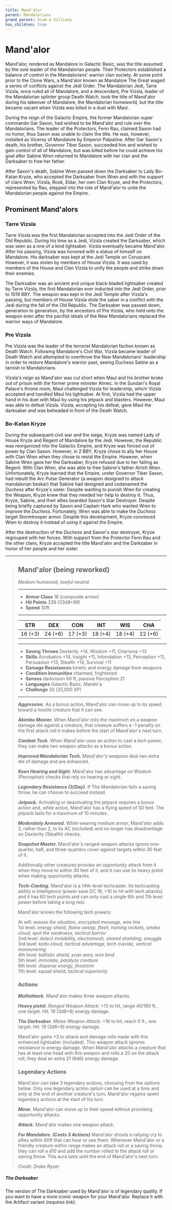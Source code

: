 ```yaml
---
title: Mand'alor
parent: Mandalorians
grand_parent: Scum & Villiany
has_children: true
---
```


# Mand'alor
Mand'alor, rendered as Mandalore in Galactic Basic, was the title assumed by the sole leader of the Mandalorian people. Their Protectors established a balance of control in the Mandalorians' warrior clan society. At some point prior to the Clone Wars, a Mand'alor known as Mandalore The Great waged a series of conflicts against the Jedi Order. The Mandalorian Jedi, Tarre Vizsla, once ruled all of Mandalore, and a descendant, Pre Vizsla, leader of the Mandalorian splinter group Death Watch, took the title of Mand'alor during his takeover of Mandalore, the Mandalorian homeworld, but the title became vacant when Vizsla was killed in a duel with Maul.

During the reign of the Galactic Empire, the former Mandalorian super commando Gar Saxon, had wished to be Mand'alor and rule over the Mandalorians. The leader of the Protectors, Fenn Rau, claimed Saxon had no honor, thus Saxon was unable to claim the title. He was, however, installed as Viceroy of Mandalore by Emperor Palpatine. After Gar Saxon's death, his brother, Governor Tiber Saxon, succeeded him and wished to gain control of all of Mandalore, but was killed before he could achieve his goal after Sabine Wren returned to Mandalore with her clan and the Darksaber to free her father.

After Saxon's death, Sabine Wren passed down the Darksaber to Lady Bo-Katan Kryze, who accepted the Darksaber from Wren and with the support of clans Wren, Vizsla, Rook, Eldar, her own Clan Kryze, and the Protectors, represented by Rau, stepped into the role of Mand'alor to unite the Mandalorian people against the Empire.

## Prominent Mand'alors

### Tarre Vizsla
Tarre Vizsla was the first Mandalorian accepted into the Jedi Order of the Old Republic. During his time as a Jedi, Vizsla created the Darksaber, which was seen as a one of a kind lightsaber. Vizsla eventually became Mand'alor. After his passing, Vizsla was honored with a statue of himself on Mandalore. His darksaber was kept at the Jedi Temple on Coruscant. However, it was stolen by members of House Vizsla. It was used by members of the House and Clan Vizsla to unify the people and strike down their enemies.

The Darksaber was an ancient and unique black-bladed lightsaber created by Tarre Vizsla, the first Mandalorian ever inducted into the Jedi Order, prior to 1019 BBY. The weapon was kept in the Jedi Temple after Vizsla's passing, but members of House Vizsla stole the saber in a conflict with the Jedi during the fall of the Old Republic. The Darksaber was passed down, generation to generation, by the ancestors of Pre Vizsla, who held onto the weapon even after the pacifist ideals of the New Mandalorians replaced the warrior ways of Mandalore.

### Pre Vizsla
Pre Vizsla was the leader of the terrorist Mandalorian faction known as Death Watch. Following Mandalore's Civil War, Vizsla became leader of Death Watch and attempted to overthrow the New Mandalorians' leadership in order to restore Mandalore's warrior past, seeing Duchess Satine as a tarnish to Mandalorians.

Vizsla's reign as Mand'alor was cut short when Maul and his brother broke out of prison with the former prime minister Almec. In the Sundari's Royal Palace's throne room, Maul challenged Vizsla for leadership, which Vizsla accepted and handled Maul his lightsaber. At first, Vizsla had the upper hand in his duel with Maul by using his jetpack and blasters. However, Maul was able to defeat Vizsla. Vizsla, accepting his defeat, gave Maul the darksaber and was beheaded in front of the Death Watch.

### Bo-Katan Kryze
During the subsequent civil war and the siege, Kryze was named Lady of House Kryze and Regent of Mandalore by the Jedi. However, the Republic was reorganized into the Galactic Empire, and Kryze was forced out of power by Clan Saxon. However, in 2 BBY, Kryze chose to ally her House with Clan Wren when they chose to resist the Empire. However, when Sabine Wren gave her the Darksaber, Kryze refused due to her failing as Regent. With Clan Wren, she was able to free Sabine's father Alrich Wren. Unfortunately, Kryze learned that the Empire, under Governor Tiber Saxon, had rebuilt the Arc Pulse Generator (a weapon designed to attack mandalorian beskar) that Sabine had designed and codenamed the *Duchess* after Kryze's sister. Despite wanting to punish Wren for creating the Weapon, Kryze knew that they needed her help to destroy it. Thus, Kryze, Sabine, and their allies boarded Saxon's Star Destroyer. Despite being briefly captured by Saxon and Captain Hark who wanted Wren to improve the *Duchess*. Fortunately, Wren was able to make the *Duchess* target Stormtrooper armor. Despite this development, Kryze convinced Wren to destroy it instead of using it against the Empire.

After the destruction of the *Duchess* and Saxon's star destroyer, Kryze regrouped with her forces. With support from the Protector Fenn Rau and the other clans, Kryze accepted the title Mand'alor and the Darksaber in honor of her people and her sister.

___
> ## Mand'alor (being reworked)
>*Medium humanoid, lawful neutral*
> ___
> - **Armor Class** 18 (composite armor)
> - **Hit Points** 239 (33d8+99)
> - **Speed** 30ft
>___
>|STR|DEX|CON|INT|WIS|CHA|
>|:---:|:---:|:---:|:---:|:---:|:---:|
>|16 (+3)|24 (+6)|17 (+3)|18 (+4)|18 (+4)|22 (+6)|
>___
> - **Saving Throws** Dexterity +14, Wisdom +11, Charisma +13
> - **Skills**  Acrobatics +14, Insight +11, Intimidation +13, Perception +11, Persuasion +13, Stealth +14, Survival +11
> - **Damage Resistances** kinetic and energy damage from weapons
> - **Condition Immunities** charmed, frightened
> - **Senses** darkvision 60 ft, passive Perception 21
> - **Languages** Galactic Basic, Mando'a
> - **Challenge** 20 (25,000 XP)
> ___  
> ***Aggressive.*** As a bonus action, Mand'alor can move up to its speed toward a hostile creature that it can see.
>
> ***Akimbo Master.***  When Mand'alor rolls the maximum on a weapon damage die against a creature, that creature suffers a -1 penalty on the first attack roll it makes before the start of Mand'alor's next turn.
>
> ***Combat Tech.*** When Mand'alor uses an action to cast a tech power, they can make two weapon attacks as a bonus action.
>
> ***Improved Mandalorian Tech.*** Mand'alor's weapons deal two extra die of damage and are enhanced.
>
> ***Keen Hearing and Sight.*** Mand'alor has advantage on Wisdom (Perception) checks that rely on hearing or sight.
>
> ***Legendary Resistance (3/Day).*** If The Mandalorian fails a saving throw, he can choose to succeed instead.
>
> ***Jetpack.*** Activating or deactivating the jetpack requires a bonus action and, while active, Mand'alor has a flying speed of 50 feet. The jetpack lasts for a maximum of 10 minutes.
>
> ***Moderately Armored.*** While wearing medium armor, Mand'alor adds 3, rather than 2, to its AC (included) and no longer has disadvantage on Dexterity (Stealth) checks.
>
> ***Snapshot Master.*** Mand'alor's ranged weapon attacks ignore one-quarter, half, and three-quarters cover against targets within 30 feet of it. 
>
> Additionally other creatures provoke an opportunity attack from it when they move to within 30 feet of it, and it can use its heavy pistol when making opportunity attacks.
>
> ***Tech-Casting.*** Mand'alor is a 14th-level techcaster. Its techcasting ability is Intelligence (power save DC 18, +10 to hit with tech attacks) and it has 60 tech points and can only cast a single 6th and 7th level power before taking a long rest. 
>
> Mand'alor knows the following tech powers:
>
> At will: *assess the situation, encrypted message, wire line*
> <br>1st level: *energy shield, flame sweep, flash, homing rockets, smoke cloud, spot the weakness, tactical barrier*
> <br>2nd level: *detect invisibility, electromesh, shared shielding, smuggle*
> <br>3rd level: *kolto cloud, tactical advantage, tech overide, vertical maneuvering*
> <br>4th level: *ballistic shield, scan area, wire bind*
> <br>5th level: *immolate, paralyze creature*
> <br>6th level: *disperse energy, firestorm*
> <br>7th level: *squad shield, tactical superiority*
>
> ### Actions
> ***Multiattack.*** Mand'alor makes three weapon attacks.
>
> ***Heavy pistol.*** *Ranged Weapon Attack:* +13 to hit, range 40/160 ft., one target. Hit: 19 (3d8+6) energy damage.
>
> ***The Darksaber.*** *Melee Weapon Attack:* +16 to hit, reach 5 ft., one target. Hit: 19 (3d6+9) energy damage. 
>
> Mand'alor gains +3 to attack and damage rolls made with this enhanced lightsaber (included). This weapon attack ignores resistance to energy damage. When Mand'alor attacks a creature that has at least one head with this weapon and rolls a 20 on the attack roll, they deal an extra 21 (6d6) energy damage.
>
> ### Legendary Actions
> Mand'alor can take 3 legendary actions, choosing from the options below. Only one legendary action option can be used at a time and only at the end of another creature's turn. Mand'alor regains spent legendary actions at the start of his turn.
>
> ***Move.*** Mand'alor can move up to their speed without provoking opportunity attacks.
> 
> ***Attack.*** Mand'alor makes one weapon attack.
>
> ***For Mandalore. (Costs 3 Actions)*** Mand'alor shouts a rallying cry to allies within 60ft that can hear or see them.
Whenever Mand'alor or a friendly creature within range makes an attack roll or a saving throw, they can roll a d10 and add the number rolled to the attack roll or saving throw.  This aura lasts until the end of Mand'alor's next turn.
>
> *Credit: Drake Ryzer*

##### The Darksaber
The version of The Darksaber used by Mand'alor is of legendary quality.  If you want to have a more iconic weapon for your Mand'alor.  Replace it with the Artifact variant *(requires link)*.